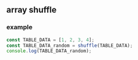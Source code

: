 ## array shuffle

### example

```js
const TABLE_DATA = [1, 2, 3, 4];
const TABLE_DATA_random = shuffle(TABLE_DATA);
console.log(TABLE_DATA_random);
```
